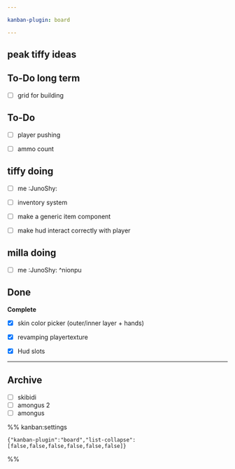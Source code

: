 ```yaml
---

kanban-plugin: board

---
```


## peak tiffy ideas



## To-Do long term

- [ ] grid for building


## To-Do

- [ ] player pushing
- [ ] ammo count


## tiffy doing

- [ ] me :JunoShy:
- [ ] inventory system
- [ ] make a generic item component
- [ ] make hud interact correctly with player


## milla doing

- [ ] me :JunoShy: ^nionpu


## Done

**Complete**
- [x] skin color picker (outer/inner layer + hands)
- [x] revamping playertexture
- [x] Hud slots


***

## Archive

- [ ] skibidi
- [ ] amongus 2
- [ ] amongus

%% kanban:settings
```
{"kanban-plugin":"board","list-collapse":[false,false,false,false,false,false]}
```
%%
